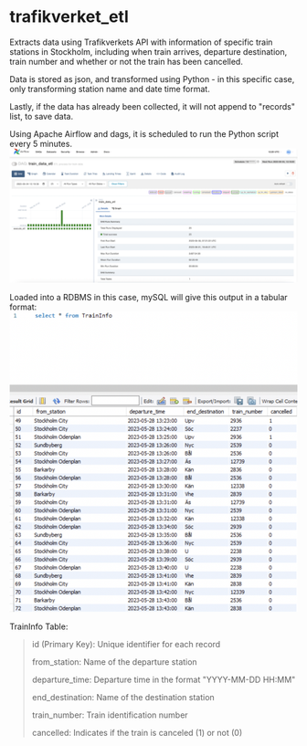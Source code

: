 # trafikverket_etl

Extracts data using Trafikverkets API with information of specific train stations in Stockholm, including
when train arrives, departure destination, train number and whether or not the train has been cancelled.

Data is stored as json, and transformed using Python - in this specific case, only transforming station name and date time format.

Lastly, if the data has already been collected, it will not append to "records" list, to save data.


Using Apache Airflow and dags, it is scheduled to run the Python script every 5 minutes.
<img width="1439" alt="image" src="https://raw.githubusercontent.com/alihamra/trafikverket_etl/main/Airflow%20ETL.png">

Loaded into a RDBMS in this case, mySQL will give this output in a tabular format:
<img width="604" alt="image" src="https://raw.githubusercontent.com/alihamra/trafikverket_etl/main/SQL%20TrainInfo.png">


TrainInfo Table:
>id (Primary Key): Unique identifier for each record
>
>from_station: Name of the departure station
>
>departure_time: Departure time in the format "YYYY-MM-DD HH:MM"
>
>end_destination: Name of the destination station
>
>train_number: Train identification number
>
>cancelled: Indicates if the train is canceled (1) or not (0)
>

